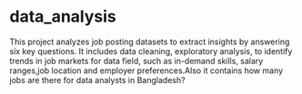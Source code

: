 # data_analysis

This project analyzes job posting datasets to extract insights by answering six key questions.
It includes data cleaning, exploratory analysis, to identify trends in job markets for data field,
such as in-demand skills, salary ranges,job location and employer preferences.Also it contains how many jobs are there for data analysts in Bangladesh?
